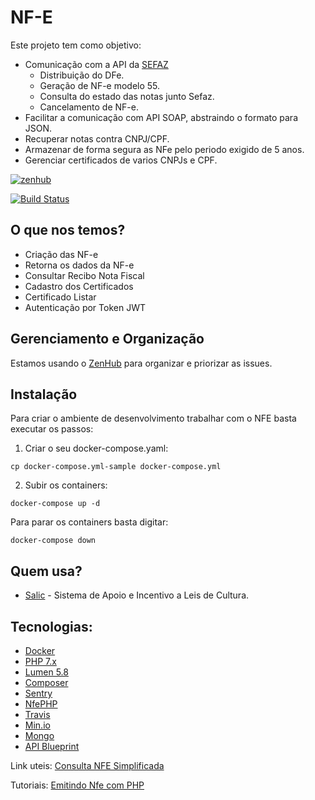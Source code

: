 # NF-E 

Este projeto tem como objetivo: 

* Comunicação com a API da [SEFAZ](http://www.nfe.fazenda.gov.br)
    * Distribuição do DFe.
    * Geração de NF-e modelo 55.
    * Consulta do estado das notas junto Sefaz.
    * Cancelamento de NF-e.
* Facilitar a comunicação com API SOAP, abstraindo o formato para JSON.
* Recuperar notas contra CNPJ/CPF.
* Armazenar de forma segura as NFe pelo periodo exigido de 5 anos.
* Gerenciar certificados de varios CNPJs e CPF.

<a href="https://app.zenhub.com/workspaces/nfe-5c86a3bf6cd59109e9e64e82/boards?repos=171279463" target="_blank">
    <img src="https://img.shields.io/badge/Managed_with-ZenHub-5e60ba.svg" alt="zenhub">
</a>

[![Build Status](https://travis-ci.com/culturagovbr/nfe.svg?branch=master)](https://travis-ci.com/culturagovbr/nfe)


## O que nos temos?

* Criação das NF-e 
* Retorna os dados da NF-e
* Consultar Recibo Nota Fiscal
* Cadastro dos Certificados
* Certificado Listar
* Autenticação por Token JWT

## Gerenciamento e Organização
Estamos usando o [ZenHub](https://app.zenhub.com/workspaces/nfe-5c86a3bf6cd59109e9e64e82/boards?repos=171279463) para organizar e priorizar as issues.

## Instalação
Para criar o ambiente de desenvolvimento trabalhar com o NFE basta executar os passos:

1. Criar o seu docker-compose.yaml:
```
cp docker-compose.yml-sample docker-compose.yml
```
2. Subir os containers:
```
docker-compose up -d
```
Para parar os containers basta digitar:
```
docker-compose down
```
## Quem usa?

* [Salic](http://salic.cultura.gov.br/) - Sistema de Apoio e Incentivo a Leis de Cultura.


## Tecnologias:
* [Docker](https://www.docker.com/)
* [PHP 7.x](http://php.net/)
* [Lumen 5.8](https://lumen.laravel.com/) 
* [Composer](https://getcomposer.org/)
* [Sentry](https://sentry.io/welcome/)
* [NfePHP](https://github.com/nfephp-org/)
* [Travis](https://travis-ci.com/culturagovbr/nfe)
* [Min.io](https://www.min.io/)
* [Mongo](https://www.mongodb.com/)
* [API Blueprint](https://apiblueprint.org/)

Link uteis:
[Consulta NFE Simplificada](http://www.nfe.fazenda.gov.br/portal/consultaRecaptcha.aspx?tipoConsulta=resumo&tipoConteudo=d09fwabTnLk=)

Tutoriais:
[Emitindo Nfe com PHP](https://imasters.com.br/back-end/emitindo-nfe-com-php)

